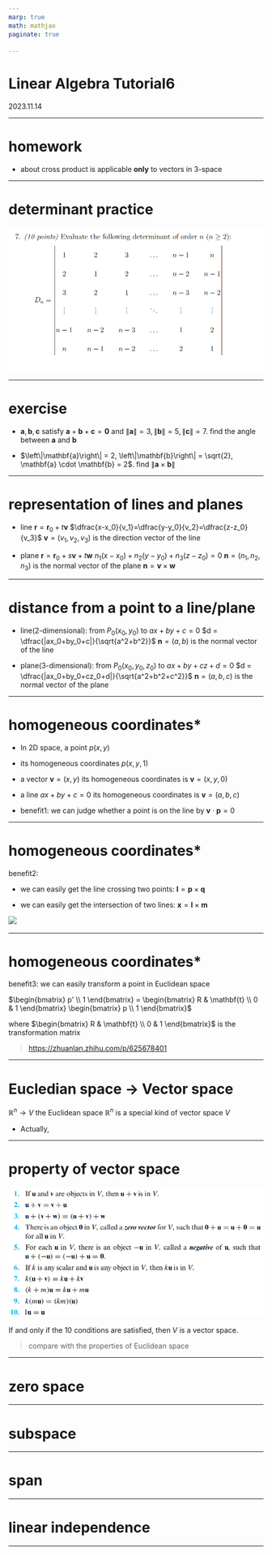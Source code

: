 ```yaml
---
marp: true
math: mathjax
paginate: true

---
```


# Linear Algebra Tutorial6
2023.11.14

---

# homework
- about cross product 
    is applicable **only** to vectors in 3-space







---

# determinant practice
![](./img/mid_determinant.png)

---

# exercise

- $\mathbf{a}, \mathbf{b}, \mathbf{c}$ satisfy $\mathbf{a} + \mathbf{b} + \mathbf{c} = \textbf{0}$ and $\left\|\mathbf{a}\right\| = 3, \left\|\mathbf{b}\right\| = 5, \left\|\mathbf{c}\right\| = 7$.
find the angle between $\mathbf{a}$ and $\mathbf{b}$

- $\left\|\mathbf{a}\right\| = 2, \left\|\mathbf{b}\right\| = \sqrt{2}, \mathbf{a} \cdot \mathbf{b} = 2$.
find $\left\|\mathbf{a}\times\mathbf{b}\right\|$

---

# representation of lines and planes
- line
$\mathbf{r}=\mathbf{r}_0+t\mathbf{v}$
$\dfrac{x-x_0}{v_1}=\dfrac{y-y_0}{v_2}=\dfrac{z-z_0}{v_3}$
$\mathbf{v}=(v_1,v_2,v_3)$ is the direction vector of the line

- plane
$\mathbf{r}=\mathbf{r}_0+s\mathbf{v}+t\mathbf{w}$
$n_1(x-x_0)+n_2(y-y_0)+n_3(z-z_0)=0$
$\mathbf{n}=(n_1,n_2,n_3)$ is the normal vector of the plane
$\mathbf{n}= \mathbf{v}\times\mathbf{w}$

---

# distance from a point to a line/plane

- line(2-dimensional):
from $P_0(x_0,y_0)$ to $ax+by+c=0$
$d = \dfrac{|ax_0+by_0+c|}{\sqrt{a^2+b^2}}$
$\mathbf{n}=(a,b)$ is the normal vector of the line

- plane(3-dimensional):
from $P_0(x_0,y_0,z_0)$ to $ax+by+cz+d=0$
$d = \dfrac{|ax_0+by_0+cz_0+d|}{\sqrt{a^2+b^2+c^2}}$
$\mathbf{n}=(a,b,c)$ is the normal vector of the plane

---

# homogeneous coordinates*
- In 2D space, a point $p(x,y)$

- its homogeneous coordinates
$p(x,y,1)$

- a vector $\mathbf{v}=(x,y)$
its homogeneous coordinates is
$\mathbf{v}=(x,y,0)$

- a line $ax+by+c=0$
its homogeneous coordinates is
$\mathbf{v}=(a,b,c)$

- benefit1:
we can judge whether a point is on the line by $\mathbf{v}\cdot\mathbf{p}=0$

---

# homogeneous coordinates*
benefit2:
- we can easily get the line crossing two points:
$\mathbf{l}= \mathbf{p}\times\mathbf{q}$

- we can easily get the intersection of two lines:
$\mathbf{x}= \mathbf{l}\times\mathbf{m}$

![](./img/homogenous.png)

--- 

# homogeneous coordinates*

benefit3:
we can easily transform a point in Euclidean space

$\begin{bmatrix}
p' \\
1
\end{bmatrix} = \begin{bmatrix}
R & \mathbf{t} \\
0 & 1
\end{bmatrix} \begin{bmatrix}
p \\
1
\end{bmatrix}$

where $\begin{bmatrix}
R & \mathbf{t} \\
0 & 1
\end{bmatrix}$ is the transformation matrix

> https://zhuanlan.zhihu.com/p/625678401

---

# Eucledian space $\to$ Vector space
$\mathbb{R}^n\to V$
the Euclidean space $\mathbb{R}^n$ is a special kind of vector space $V$

- Actually, 

---

# property of vector space

![](./img/property_10.png)

If and only if the $10$ conditions are satisfied, then $V$ is a vector space.
> compare with the properties of Euclidean space

---

# zero space


---

# subspace


---

# span

---

# linear independence


---


